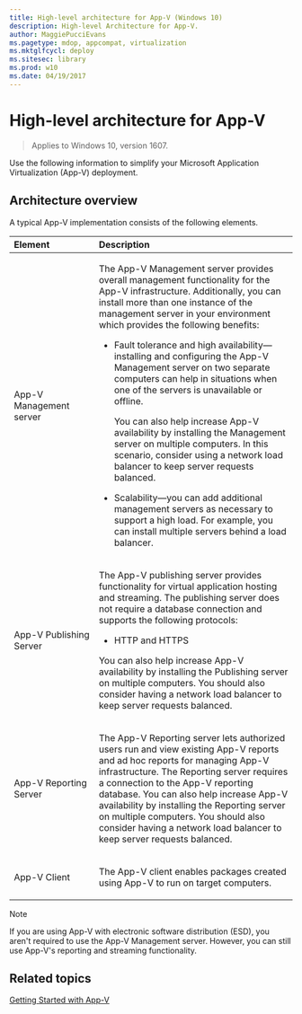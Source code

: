 ```yaml
---
title: High-level architecture for App-V (Windows 10)
description: High-level Architecture for App-V.
author: MaggiePucciEvans
ms.pagetype: mdop, appcompat, virtualization
ms.mktglfcycl: deploy
ms.sitesec: library
ms.prod: w10
ms.date: 04/19/2017
---
```


# High-level architecture for App-V

>Applies to Windows 10, version 1607.

Use the following information to simplify your Microsoft Application Virtualization (App-V) deployment.

## Architecture overview

A typical App-V implementation consists of the following elements.

<table>
<colgroup>
<col width="30%" />
<col width="70%" />
</colgroup>
<thead>
<tr class="header">
<th align="left">Element</th>
<th align="left">Description</th>
</tr>
</thead>
<tbody>
<tr class="odd">
<td align="left"><p>App-V Management server</p></td>
<td align="left"><p>The App-V Management server provides overall management functionality for the App-V infrastructure. Additionally, you can install more than one instance of the management server in your environment which provides the following benefits:</p>
<ul>
<li><p>Fault tolerance and high availability—installing and configuring the App-V Management server on two separate computers can help in situations when one of the servers is unavailable or offline.</p>
<p>You can also help increase App-V availability by installing the Management server on multiple computers. In this scenario, consider using a network load balancer to keep server requests balanced.</p></li>
<li><p>Scalability—you can add additional management servers as necessary to support a high load. For example, you can install multiple servers behind a load balancer.</p></li>
</ul></td>
</tr>
<tr class="even">
<td align="left"><p>App-V Publishing Server</p></td>
<td align="left"><p>The App-V publishing server provides functionality for virtual application hosting and streaming. The publishing server does not require a database connection and supports the following protocols:</p>
<ul>
<li><p>HTTP and HTTPS</p></li>
</ul>
<p>You can also help increase App-V availability by installing the Publishing server on multiple computers. You should also consider having a network load balancer to keep server requests balanced.</p></td>
</tr>
<tr class="odd">
<td align="left"><p>App-V Reporting Server</p></td>
<td align="left"><p>The App-V Reporting server lets authorized users run and view existing App-V reports and ad hoc reports for managing App-V infrastructure. The Reporting server requires a connection to the App-V reporting database. You can also help increase App-V availability by installing the Reporting server on multiple computers. You should also consider having a network load balancer to keep server requests balanced.</p></td>
</tr>
<tr class="even">
<td align="left"><p>App-V Client</p></td>
<td align="left"><p>The App-V client enables packages created using App-V to run on target computers.</p></td>
</tr>
</tbody>
</table>

>[!NOTE]
>If you are using App-V with electronic software distribution (ESD), you aren't required to use the App-V Management server. However, you can still use App-V's reporting and streaming functionality.

## Related topics

[Getting Started with App-V](appv-getting-started.md)

 

 





